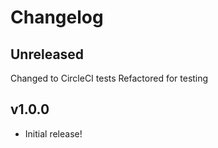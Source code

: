 Changelog
=========

Unreleased
------

Changed to CircleCI tests
Refactored for testing

v1.0.0
------

* Initial release!
